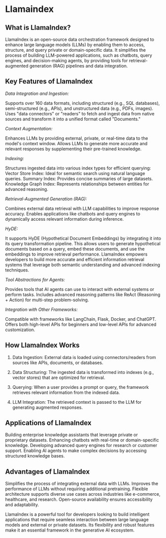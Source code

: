 # Llamaindex

## What is LlamaIndex?
LlamaIndex is an open-source data orchestration framework designed to enhance large language models (LLMs) by enabling them to access, structure, and query private or domain-specific data. It simplifies the process of building LLM-powered applications, such as chatbots, query engines, and decision-making agents, by providing tools for retrieval-augmented generation (RAG) pipelines and data integration.

## Key Features of LlamaIndex
*Data Integration and Ingestion:*

Supports over 160 data formats, including structured (e.g., SQL databases), semi-structured (e.g., APIs), and unstructured data (e.g., PDFs, images).
Uses "data connectors" or "readers" to fetch and ingest data from native sources and transform it into a unified format called "Documents."

*Context Augmentation:*

Enhances LLMs by providing external, private, or real-time data to the model's context window.
Allows LLMs to generate more accurate and relevant responses by supplementing their pre-trained knowledge.

*Indexing:*

Structures ingested data into various index types for efficient querying:
Vector Store Index: Ideal for semantic search using natural language queries.
Summary Index: Provides concise summaries of large datasets.
Knowledge Graph Index: Represents relationships between entities for advanced reasoning.

*Retrieval-Augmented Generation (RAG):*

Combines external data retrieval with LLM capabilities to improve response accuracy.
Enables applications like chatbots and query engines to dynamically access relevant information during inference.

*HyDE:*

It supports HyDE (Hypothetical Document Embeddings) by integrating it into its query transformation pipeline. This allows users to generate hypothetical documents based on a query, embed these documents, and use the embeddings to improve retrieval performance.
LlamaIndex empowers developers to build more accurate and efficient information retrieval systems that leverage both semantic understanding and advanced indexing techniques.

*Tool Abstractions for Agents:*

Provides tools that AI agents can use to interact with external systems or perform tasks.
Includes advanced reasoning patterns like ReAct (Reasoning + Action) for multi-step problem-solving.

*Integration with Other Frameworks:*

Compatible with frameworks like LangChain, Flask, Docker, and ChatGPT.
Offers both high-level APIs for beginners and low-level APIs for advanced customization.

## How LlamaIndex Works
1. Data Ingestion:
External data is loaded using connectors/readers from sources like APIs, documents, or databases.

2. Data Structuring:
The ingested data is transformed into indexes (e.g., vector stores) that are optimized for retrieval.

3. Querying:
When a user provides a prompt or query, the framework retrieves relevant information from the indexed data.

3. LLM Integration:
The retrieved context is passed to the LLM for generating augmented responses.

## Applications of LlamaIndex
Building enterprise knowledge assistants that leverage private or proprietary datasets.
Enhancing chatbots with real-time or domain-specific knowledge.
Developing advanced query engines for research or customer support.
Enabling AI agents to make complex decisions by accessing structured knowledge bases.

## Advantages of LlamaIndex
Simplifies the process of integrating external data with LLMs.
Improves the performance of LLMs without requiring additional pretraining.
Flexible architecture supports diverse use cases across industries like e-commerce, healthcare, and research.
Open-source availability ensures accessibility and adaptability.


LlamaIndex is a powerful tool for developers looking to build intelligent applications that require seamless interaction between large language models and external or private datasets. Its flexibility and robust features make it an essential framework in the generative AI ecosystem.